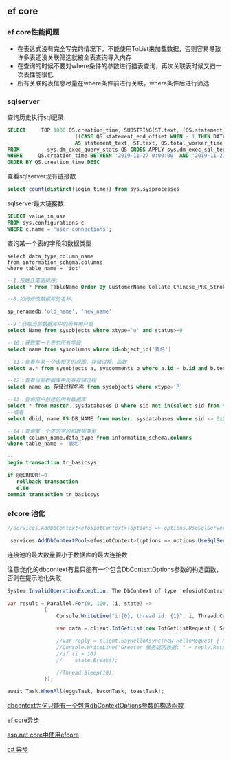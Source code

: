 ## ef core

### ef core性能问题

- 在表达式没有完全写完的情况下，不能使用ToList来加载数据，否则容易导致许多表还没关联筛选就被全表查询导入内存
- 在查询的时候不要对where条件的参数进行插表查询，再次关联表时候又扫一次表性能很低
- 所有关联的表信息尽量在where条件前进行关联，where条件后进行筛选

### sqlserver

查询历史执行sql记录

```sql
SELECT     TOP 1000 QS.creation_time, SUBSTRING(ST.text, (QS.statement_start_offset / 2) + 1,
                      ((CASE QS.statement_end_offset WHEN - 1 THEN DATALENGTH(st.text) ELSE QS.statement_end_offset END - QS.statement_start_offset) / 2) + 1)
                      AS statement_text, ST.text, QS.total_worker_time, QS.last_worker_time, QS.max_worker_time, QS.min_worker_time
FROM         sys.dm_exec_query_stats QS CROSS APPLY sys.dm_exec_sql_text(QS.sql_handle) ST
WHERE     QS.creation_time BETWEEN '2019-11-27 0:00:00' AND '2019-11-27 16:00:00' AND ST.text LIKE 'Delete%%'
ORDER BY QS.creation_time DESC
```

查看sqlserver现有链接数

```sql
select count(distinct(login_time)) from sys.sysprocesses
```

sqlserver最大链接数

```sql
SELECT value_in_use
FROM sys.configurations c
WHERE c.name = 'user connections';
```

查询某一个表的字段和数据类型

```mssql
select data_type,column_name 
from information_schema.columns
where table_name = 'iot'
```

```sql
--1.按姓氏笔画排序:
Select * From TableName Order By CustomerName Collate Chinese_PRC_Stroke_ci_as

--8.如何修改数据库的名称:

sp_renamedb 'old_name', 'new_name' 

--9：获取当前数据库中的所有用户表
select Name from sysobjects where xtype='u' and status>=0

--10：获取某一个表的所有字段
select name from syscolumns where id=object_id('表名')

--11：查看与某一个表相关的视图、存储过程、函数
select a.* from sysobjects a, syscomments b where a.id = b.id and b.text like '%表名%'

--12：查看当前数据库中所有存储过程
select name as 存储过程名称 from sysobjects where xtype='P'

--13：查询用户创建的所有数据库
select * from master..sysdatabases D where sid not in(select sid from master..syslogins where name='sa')
--或者
select dbid, name AS DB_NAME from master..sysdatabases where sid <> 0x01

--14：查询某一个表的字段和数据类型
select column_name,data_type from information_schema.columns
where table_name = '表名'

--
begin transaction tr_basicsys

if @@ERROR!=0
   rollback transaction
   else
commit transaction tr_basicsys

```



### efcore 池化

```c#
//services.AddDbContext<efosiotContext>(options => options.UseSqlServer(EnviVariableHelper.hyd_db_efosiot));

 services.AddDbContextPool<efosiotContext>(options => options.UseSqlServer(EnviVariableHelper.hyd_db_efosiotdata), poolSize: 128);
```

连接池的最大数量要小于数据库的最大连接数

注意:池化的dbcontext有且只能有一个包含DbContextOptions参数的构造函数，否则在提示池化失败

```c#
System.InvalidOperationException: The DbContext of type 'efosiotContext' cannot be pooled because it does not have a single public constructor accepting a single parameter of type DbContextOptions.
```

```c#
var result = Parallel.For(0, 100, (i, state) =>
            {
                Console.WriteLine("i:{0}, thread id: {1}", i, Thread.CurrentThread.ManagedThreadId);

                var data = client.IotGetList(new IotGetListRequest { SelectType = 1 });

                //var reply = client.SayHelloAsync(new HelloRequest { Name = "grpc---" + Thread.CurrentThread.ManagedThreadId, Sleep = 15000 }, new Metadata { { "header", "11" } });
                //Console.WriteLine("Greeter 服务返回数据: " + reply.ResponseAsync.Result.Message);
                //if (i > 10)
                //    state.Break();

                //Thread.Sleep(10);
            });
```



```c#
await Task.WhenAll(eggsTask, baconTask, toastTask);
```



[dbcontext为何只能有一个包含dbContextOptions参数的构造函数](https://blog.csdn.net/sD7O95O/article/details/105548002)

[ef core异步](https://docs.microsoft.com/zh-cn/dotnet/csharp/programming-guide/concepts/async/)

[asp.net core中使用efcore](https://docs.microsoft.com/zh-cn/aspnet/core/data/ef-rp/intro?view=aspnetcore-3.1&tabs=visual-studio)

[c# 异步](https://docs.microsoft.com/zh-cn/dotnet/csharp/programming-guide/concepts/async/)